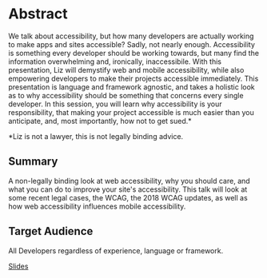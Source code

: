 # Abstract

We talk about accessibility, but how many developers are actually working to make apps and sites accessible? Sadly, not nearly enough. Accessibility is something every developer should be working towards, but many find the information overwhelming and, ironically, inaccessibile. With this presentation, Liz will demystify web and mobile accessibility, while also empowering developers to make their projects accessible immediately. This presentation is language and framework agnostic, and takes a holistic look as to why accessibility should be something that concerns every single developer. In this session, you will learn why accessibility is your responsibility, that making your project accessible is much easier than you anticipate, and, most importantly, how not to get sued.*

*Liz is not a lawyer, this is not legally binding advice.

## Summary

A non-legally binding look at web accessibility, why you should care, and what you can do to improve your site's accessibility. This talk will look at some recent legal cases, the WCAG, the 2018 WCAG updates, as well as how web accessibility influences mobile accessibility.

## Target Audience

All Developers regardless of experience, language or framework.

[Slides](https://docs.google.com/presentation/d/1aICBW9gePo2BzRjx0FXjlYaW0_VmO_f2h2tGcEk7D1Y/edit)